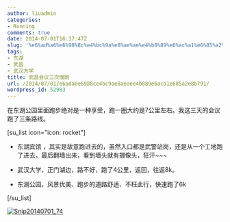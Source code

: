 ```yaml
---
author: liuadmin
categories:
- Running
comments: true
date: 2014-07-01T16:37:47Z
slug: '%e6%ad%a6%e6%98%8c%e4%bc%9a%e8%ae%ae%e4%b8%89%e6%ac%a1%e6%85%a2%e8%b7%91'
tags:
- 东湖
- 武昌
- 武汉大学
title: 武昌会议三次慢跑
url: /2014/07/01/e6ada6e6988ce4bc9ae8aeaee4b889e6aca1e685a2e8b791/
wordpress_id: 52983
---
```


在东湖公园里面跑步绝对是一种享受，跑一圈大约是7公里左右。我这三天的会议跑了三条路线。

[su_list icon="icon: rocket"]



	
  * 东湖宾馆 ，其实是故意跑进去的，虽然入口都是武警站岗，还是从一个工地跑了进去，最后翻墙出来，看到墙头就有摄像头，狂汗~~~

	
  * 武汉大学，正门湖边，路不好，跑了4公里，返回，往返8k。

	
  * 东湖公园，风景优美、跑步的道路舒适、不枉此行，快速跑了6k


[/su_list]

[![Snip20140701_74](http://7bv9gn.com1.z0.glb.clouddn.com/wp-content/uploads/2014/07/Snip20140701_74.png)](http://7bv9gn.com1.z0.glb.clouddn.com/wp-content/uploads/2014/07/Snip20140701_74.png)
